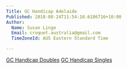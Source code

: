 ```yaml
---
Title: GC Handicap Adelaide
Published: 2018-08-24T11:54:10.6186716+10:00
Author:
  Name: Susan Linge
  Email: croquet.australia@gmail.com
  TimeZoneId: AUS Eastern Standard Time

---
```

[GC Handicap Doubles](https://croquet-australia.com.au/tournaments/2018/gc/handicap-doubles)
[GC Handicap Singles](https://croquet-australia.com.au/tournaments/2018/gc/handicap-singles)